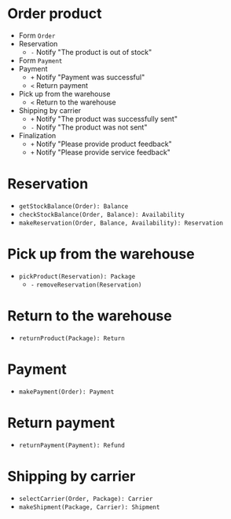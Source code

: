 # Order product

* Form `Order`
* Reservation
  * `-` Notify "The product is out of stock"
* Form `Payment`
* Payment
  * `+` Notify "Payment was successful"
  * `<` Return payment
* Pick up from the warehouse
  * `<` Return to the warehouse
* Shipping by carrier
  * `+` Notify "The product was successfully sent"
  * `-` Notify "The product was not sent"
* Finalization
  * `+` Notify "Please provide product feedback"
  * `+` Notify "Please provide service feedback"

# Reservation

* `getStockBalance(Order): Balance`
* `checkStockBalance(Order, Balance): Availability`
* `makeReservation(Order, Balance, Availability): Reservation`

# Pick up from the warehouse

* `pickProduct(Reservation): Package`
  * `-` `removeReservation(Reservation)`

# Return to the warehouse

* `returnProduct(Package): Return`

# Payment

* `makePayment(Order): Payment`

# Return payment

* `returnPayment(Payment): Refund`

# Shipping by carrier

* `selectCarrier(Order, Package): Carrier`
* `makeShipment(Package, Carrier): Shipment`

